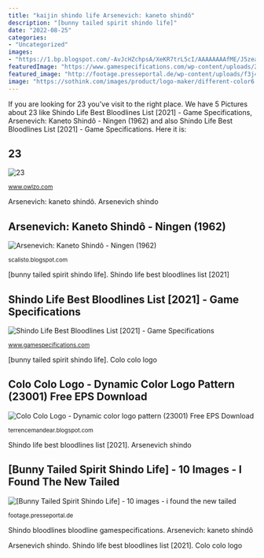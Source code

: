```yaml
---
title: "kaijin shindo life Arsenevich: kaneto shindô"
description: "[bunny tailed spirit shindo life]"
date: "2022-08-25"
categories:
- "Uncategorized"
images:
- "https://1.bp.blogspot.com/-AvJcHZchpsA/XeKR7trL5cI/AAAAAAAAfME/J5zea74aP-Y5YsJ1nyqjjitxba2VBwmvQCNcBGAsYHQ/s1600/captura-2019-11-28-13h29m28s583.png"
featuredImage: "https://www.gamespecifications.com/wp-content/uploads/2021/07/Clan-Shindo-Life-Best-Bloodlines-1536x864.jpg"
featured_image: "http://footage.presseportal.de/wp-content/uploads/f3j4ijz2bwc/shindo-life-how-to-get-forged-spirit-shindo-life-how-to-get-full.jpg?download=now"
image: "https://sothink.com/images/product/logo-maker/different-color6.jpg"
---
```


If you are looking for 23 you've visit to the right place. We have 5 Pictures about 23 like Shindo Life Best Bloodlines List [2021] - Game Specifications, Arsenevich: Kaneto Shindô - Ningen (1962) and also Shindo Life Best Bloodlines List [2021] - Game Specifications. Here it is:

## 23

![23](https://www.owlzo.com/images/bankaiakuma.png "Arsenevich: kaneto shindô")

<small>www.owlzo.com</small>

Arsenevich: kaneto shindô. Arsenevich shindo

## Arsenevich: Kaneto Shindô - Ningen (1962)

![Arsenevich: Kaneto Shindô - Ningen (1962)](https://1.bp.blogspot.com/-AvJcHZchpsA/XeKR7trL5cI/AAAAAAAAfME/J5zea74aP-Y5YsJ1nyqjjitxba2VBwmvQCNcBGAsYHQ/s1600/captura-2019-11-28-13h29m28s583.png "Arsenevich shindo")

<small>scalisto.blogspot.com</small>

[bunny tailed spirit shindo life]. Shindo life best bloodlines list [2021]

## Shindo Life Best Bloodlines List [2021] - Game Specifications

![Shindo Life Best Bloodlines List [2021] - Game Specifications](https://www.gamespecifications.com/wp-content/uploads/2021/07/Clan-Shindo-Life-Best-Bloodlines-1536x864.jpg "Shindo life best bloodlines list [2021]")

<small>www.gamespecifications.com</small>

[bunny tailed spirit shindo life]. Colo colo logo

## Colo Colo Logo - Dynamic Color Logo Pattern (23001) Free EPS Download

![Colo Colo Logo - Dynamic color logo pattern (23001) Free EPS Download](https://sothink.com/images/product/logo-maker/different-color6.jpg "Shindo bloodlines bloodline gamespecifications")

<small>terrencemandear.blogspot.com</small>

Shindo life best bloodlines list [2021]. Arsenevich shindo

## [Bunny Tailed Spirit Shindo Life] - 10 Images - I Found The New Tailed

![[Bunny Tailed Spirit Shindo Life] - 10 images - i found the new tailed](http://footage.presseportal.de/wp-content/uploads/f3j4ijz2bwc/shindo-life-how-to-get-forged-spirit-shindo-life-how-to-get-full.jpg?download=now "Arsenevich shindo")

<small>footage.presseportal.de</small>

Shindo bloodlines bloodline gamespecifications. Arsenevich: kaneto shindô

Arsenevich shindo. Shindo life best bloodlines list [2021]. Colo colo logo
